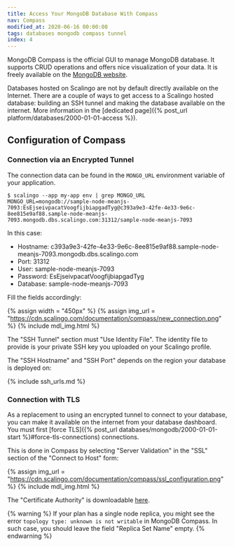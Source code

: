 ```yaml
---
title: Access Your MongoDB Database With Compass
nav: Compass
modified_at: 2020-06-16 00:00:00
tags: databases mongodb compass tunnel
index: 4
---
```


MongoDB Compass is the official GUI to manage MongoDB database. It supports CRUD
operations and offers nice visualization of your data. It is freely available on
the [MongoDB website](https://www.mongodb.com/products/compass).

Databases hosted on Scalingo are not by default directly available on the
Internet. There are a couple of ways to get access to a Scalingo hosted
database: building an SSH tunnel and making the database available on the
internet. More information in the [dedicated page]({% post_url
platform/databases/2000-01-01-access %}).

## Configuration of Compass

### Connection via an Encrypted Tunnel

The connection data can be found in the `MONGO_URL` environment variable of your application.

```
$ scalingo --app my-app env | grep MONGO_URL
MONGO_URL=mongodb://sample-node-meanjs-7093:EsEjseivpacatVoogfijbiapgadTyg@c393a9e3-42fe-4e33-9e6c-8ee815e9af88.sample-node-meanjs-7093.mongodb.dbs.scalingo.com:31312/sample-node-meanjs-7093
```

In this case:

* Hostname: c393a9e3-42fe-4e33-9e6c-8ee815e9af88.sample-node-meanjs-7093.mongodb.dbs.scalingo.com
* Port: 31312
* User: sample-node-meanjs-7093
* Password: EsEjseivpacatVoogfijbiapgadTyg
* Database: sample-node-meanjs-7093

Fill the fields accordingly:

{% assign width = "450px" %}
{% assign img_url = "https://cdn.scalingo.com/documentation/compass/new_connection.png" %}
{% include mdl_img.html %}

The "SSH Tunnel" section must "Use Identity File". The identity file to provide
is your private SSH key you uploaded on your Scalingo profile.

The "SSH Hostname" and "SSH Port" depends on the region your database is
deployed on:

{% include ssh_urls.md %}

### Connection with TLS

As a replacement to using an encrypted tunnel to connect to your database, you can make it available
on the internet from your database dashboard. You must first [force
TLS]({% post_url databases/mongodb/2000-01-01-start %}#force-tls-connections) connections.

This is done in Compass by selecting "Server Validation" in the "SSL" section of the "Connect to
Host" form:

{% assign img_url = "https://cdn.scalingo.com/documentation/compass/ssl_configuration.png" %}
{% include mdl_img.html %}

The "Certificate Authority" is downloadable
[here](https://db-api.osc-fr1.scalingo.com/api/ca_certificate).

{% warning %}
If your plan has a single node replica, you might see the error `topology type:
unknown is not writable` in MongoDB Compass. In such case, you should leave the
field "Replica Set Name" empty.
{% endwarning %}
